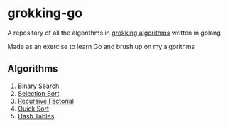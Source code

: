 # grokking-go
A repository of all the algorithms in [grokking algorithms](https://www.manning.com/books/grokking-algorithms) written in golang

Made as an exercise to learn Go and brush up on my algorithms

## Algorithms
1. [Binary Search](./binarySearch.go)
2. [Selection Sort](./selectionSort.go)
3. [Recursive Factorial](./recursiveFactorial.go)
4. [Quick Sort](./quickSort.go)
5. [Hash Tables](./hashMap.go)